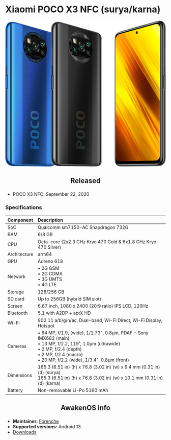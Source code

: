 # Xiaomi POCO X3 NFC (surya/karna)

![surya](/images/surya.png)

## <p align="center"> Released </p>
- POCO X3 NFC: September 22, 2020

### Specifications

**Component**   | **Description**
:---------------|:---------------
SoC             | Qualcomm sm7150-AC Snapdragon 732G
RAM             | 6/8 GB
CPU             | Octa-core (2x2.3 GHz Kryo 470 Gold & 6x1.8 GHz Kryo 470 Silver)
Architecture    | arm64
GPU             | Adreno 618
Network         | • 2G GSM <br /> • 2G CDMA <br /> • 3G UMTS <br /> • 4G LTE
Storage         | 128/256 GB
SD card         | Up to 256GB (hybrid SIM slot)
Screen          | 6.67 inch, 1080 x 2400 (20:9 ratio) IPS LCD, 120Hz
Bluetooth       | 5.1 with A2DP + aptX HD
Wi-Fi           | 802.11 a/b/g/n/ac, Dual-band, Wi-Fi Direct, Wi-Fi Display, Hotspot
Cameras         | • 64 MP, f/1.9, (wide), 1/1.73", 0.8µm, PDAF - Sony IMX682 (main) <br /> • 13 MP, f/2.2, 119˚, 1.0µm (ultrawide)<br /> • 2 MP, f/2.4 (depth) <br /> • 2 MP, f/2.4 (macro) <br /> • 20 MP, f/2.2 (wide), 1/3.4", 0.8µm (front)
Dimensions      | 165.3 (6.51 in) (h) x 76.8 (3.02 in) (w) x 9.4 mm (0.31 in) (d) (surya) <br /> 165.3 (6.51 in) (h) x 76.8 (3.02 in) (w) x 10.1 mm (0.31 in) (d) (karna)
Battery         | Non-removable Li-Po 5160 mAh

## <p align="center"> AwakenOS info </p>
* **Maintainer:**         [Forenche](https://github.com/Forenche)
* **Supported versions:** Android 13
* [Downloads](https://sourceforge.net/projects/project-awaken/files/surya//)
